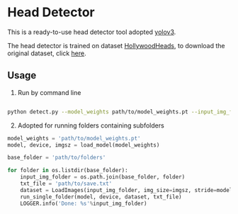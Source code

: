 # Head Detector
This is a ready-to-use head detector tool adopted [yolov3](https://github.com/ultralytics/yolov3).

The head detector is trained on dataset [HollywoodHeads](https://www.robots.ox.ac.uk/~vgg/software/headmview/), to download the original dataset, click [here](https://www.robots.ox.ac.uk/~vgg/software/headmview/head_data/hollywood-heads.zip).

## Usage

1. Run by command line
```bash

python detect.py --model_weights path/to/model_weights.pt --input_img_folder path/to/imgs --txt_file path/to/save.txt

```

2. Adopted for running folders containing subfolders

```python
model_weights = 'path/to/model_weights.pt'
model, device, imgsz = load_model(model_weights)

base_folder = 'path/to/folders'

for folder in os.listdir(base_folder):
    input_img_folder = os.path.join(base_folder, folder)
    txt_file = 'path/to/save.txt'
    dataset = LoadImages(input_img_folder, img_size=imgsz, stride=model.stride, auto=model.pt and not model.jit)
    run_single_folder(model, device, dataset, txt_file)
    LOGGER.info('Done: %s'%input_img_folder)

```
